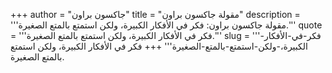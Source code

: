 +++
author = "جاكسون براون"
title = "مقولة جاكسون براون"
description = '''مقولة جاكسون براون: فكر في الأفكار الكبيرة، ولكن استمتع بالمتع الصغيرة.'''
quote = '''فكر في الأفكار الكبيرة، ولكن استمتع بالمتع الصغيرة.'''
slug = '''فكر-في-الأفكار-الكبيرة،-ولكن-استمتع-بالمتع-الصغيرة'''
+++
فكر في الأفكار الكبيرة، ولكن استمتع بالمتع الصغيرة.
